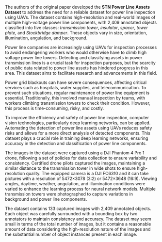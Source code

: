 The authors of the original paper developed the **STN Power Line Assets Dataset** to address the need for a reliable dataset for power line inspection using UAVs. The dataset contains high-resolution and real-world images of multiple high-voltage power line components, with 2,409 annotated objects classified into five classes: *transmission tower*, *insulator*, *spacer*, *tower plate*, and *Stockbridge damper*. These objects vary in size, orientation, illumination, angulation, and background.

Power line companies are increasingly using UAVs for inspection processes to avoid endangering workers who would otherwise have to climb high voltage power line towers. Detecting and classifying assets in power transmission lines is a crucial task for inspection purposes, but the scarcity of public data related to power line assets has hindered progress in this area. This dataset aims to facilitate research and advancements in this field.

Power grid blackouts can have severe consequences, affecting critical services such as hospitals, water supplies, and telecommunication. To prevent such situations, regular maintenance of power line equipment is essential. Traditionally, this involved manual inspection by teams, with workers climbing transmission towers to check their condition. However, this process is time-consuming, risky, and costly.

To improve the efficiency and safety of power line inspection, computer vision technologies, particularly deep learning networks, can be applied. Automating the detection of power line assets using UAVs reduces safety risks and allows for a more direct analysis of detected components. This dataset plays a crucial role in training deep learning networks, ensuring accuracy in the detection and classification of power line components.

The images in the dataset were captured using a DJI Phantom 4 Pro 1 drone, following a set of policies for data collection to ensure variability and consistency. Certified drone pilots captured the images, maintaining a similar distance to the transmission tower in wide shots to ensure high-resolution quality. The equipped camera is a DJI FC6310 and it can take
pictures with a resolution of 5472×3078 (3:2) or 5472×3648 (16:9). Viewing angles, daytime, weather, angulation, and illumination conditions were varied to enhance the learning process for neural network models. Multiple transmission towers were photographed to capture variations in background and power line components.

The dataset contains 133 captured images with 2,409 annotated objects. Each object was carefully surrounded with a bounding box by two annotators to maintain consistency and accuracy. The dataset may seem small in terms of the total number of images, but it contains a reasonable amount of data considering the high-resolution nature of the images and the substantial number of object instances present in each image.
